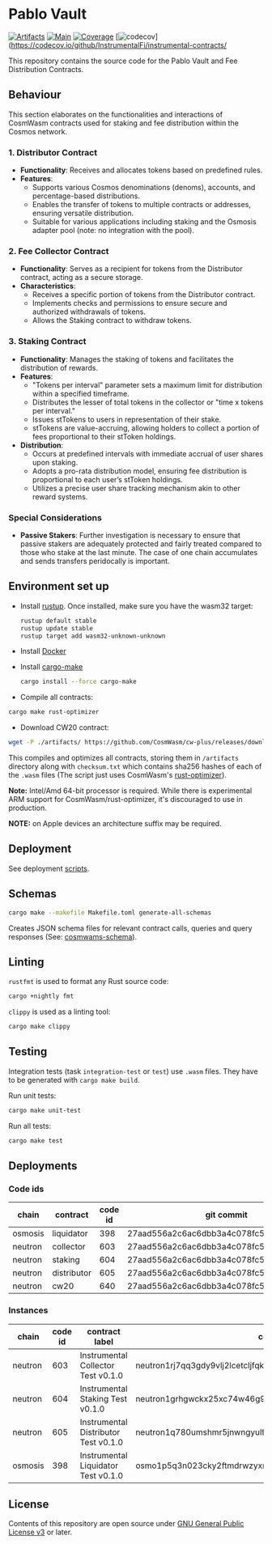 # Pablo Vault

[![Artifacts](https://github.com/InstrumentalFi/instrumental-contracts//actions/workflows/artifacts.yml/badge.svg)](https://github.com/InstrumentalFi/instrumental-contracts/actions/workflows/artifacts.yml)
[![Main](https://github.com/InstrumentalFi/instrumental-contracts/actions/workflows/main.yml/badge.svg)](https://github.com/InstrumentalFi/instrumental-contracts/actions/workflows/main.yml)
[![Coverage](https://github.com/InstrumentalFi/instrumental-contracts/actions/workflows/coverage.yml/badge.svg)](https://github.com/InstrumentalFi/instrumental-contracts/actions/workflows/coverage.yml)
[![codecov](https://codecov.io/github/InstrumentalFi/instrumental-contracts/branch/main/graph/badge.svg?token=dH6ikLs46M)](https://codecov.io/github/InstrumentalFi/instrumental-contracts/

This repository contains the source code for the Pablo Vault and Fee
Distribution Contracts.

## Behaviour

This section elaborates on the functionalities and interactions of CosmWasm
contracts used for staking and fee distribution within the Cosmos network.

### 1. Distributor Contract

- **Functionality**: Receives and allocates tokens based on predefined rules.
- **Features**:
  - Supports various Cosmos denominations (denoms), accounts, and
    percentage-based distributions.
  - Enables the transfer of tokens to multiple contracts or addresses, ensuring
    versatile distribution.
  - Suitable for various applications including staking and the Osmosis adapter
    pool (note: no integration with the pool).

### 2. Fee Collector Contract

- **Functionality**: Serves as a recipient for tokens from the Distributor
  contract, acting as a secure storage.
- **Characteristics**:
  - Receives a specific portion of tokens from the Distributor contract.
  - Implements checks and permissions to ensure secure and authorized
    withdrawals of tokens.
  - Allows the Staking contract to withdraw tokens.

### 3. Staking Contract

- **Functionality**: Manages the staking of tokens and facilitates the
  distribution of rewards.
- **Features**:
  - "Tokens per interval" parameter sets a maximum limit for distribution within
    a specified timeframe.
  - Distributes the lesser of total tokens in the collector or "time x tokens
    per interval."
  - Issues stTokens to users in representation of their stake.
  - stTokens are value-accruing, allowing holders to collect a portion of fees
    proportional to their stToken holdings.
- **Distribution**:
  - Occurs at predefined intervals with immediate accrual of user shares upon
    staking.
  - Adopts a pro-rata distribution model, ensuring fee distribution is
    proportional to each user’s stToken holdings.
  - Utilizes a precise user share tracking mechanism akin to other reward
    systems.

### Special Considerations

- **Passive Stakers**: Further investigation is necessary to ensure that passive
  stakers are adequately protected and fairly treated compared to those who
  stake at the last minute. The case of one chain accumulates and sends
  transfers peridocally is important.

## Environment set up

- Install [rustup][4]. Once installed, make sure you have the wasm32 target:

  ```bash
  rustup default stable
  rustup update stable
  rustup target add wasm32-unknown-unknown
  ```

- Install [Docker][6]

- Install [cargo-make][5]

  ```bash
  cargo install --force cargo-make
  ```

- Compile all contracts:

```bash
cargo make rust-optimizer
```

- Download CW20 contract:

```bash
wget -P ./artifacts/ https://github.com/CosmWasm/cw-plus/releases/download/v1.1.0/cw20_base.wasm
```

This compiles and optimizes all contracts, storing them in `/artifacts`
directory along with `checksum.txt` which contains sha256 hashes of each of the
`.wasm` files (The script just uses CosmWasm's [rust-optimizer][9]).

**Note:** Intel/Amd 64-bit processor is required. While there is experimental
ARM support for CosmWasm/rust-optimizer, it's discouraged to use in production.

**NOTE:** on Apple devices an architecture suffix may be required.

## Deployment

See deployment [scripts](./scripts/README.md).

## Schemas

```bash
cargo make --makefile Makefile.toml generate-all-schemas
```

Creates JSON schema files for relevant contract calls, queries and query
responses (See: [cosmwams-schema][10]).

## Linting

`rustfmt` is used to format any Rust source code:

```bash
cargo +nightly fmt
```

`clippy` is used as a linting tool:

```bash
cargo make clippy
```

## Testing

Integration tests (task `integration-test` or `test`) use `.wasm` files. They
have to be generated with `cargo make build`.

Run unit tests:

```bash
cargo make unit-test
```

Run all tests:

```bash
cargo make test
```

## Deployments

### Code ids

| chain   | contract    | code id | git commit                               | store tx                                                                                                                                                                         |
| ------- | ----------- | ------- | ---------------------------------------- | -------------------------------------------------------------------------------------------------------------------------------------------------------------------------------- |
| osmosis | liquidator  | 398     | 27aad556a2c6ac6dbb3a4c078fc523982c2b02dc | [9734C67B5E046BA7AE57D566BFB8FCD7611C842A1D4063CA03D81D4636670C12](https://celatone.osmosis.zone/osmosis-1/txs/9734C67B5E046BA7AE57D566BFB8FCD7611C842A1D4063CA03D81D4636670C12) |
| neutron | collector   | 603     | 27aad556a2c6ac6dbb3a4c078fc523982c2b02dc | [D2CDBB27AC03976D239852E01ED43CEB5100574AA4192677E64AC1E4248515A8](https://neutron.celat.one/neutron-1/txs/D2CDBB27AC03976D239852E01ED43CEB5100574AA4192677E64AC1E4248515A8)     |
| neutron | staking     | 604     | 27aad556a2c6ac6dbb3a4c078fc523982c2b02dc | [6DA9CAC7377E8D9EBD567E2372A79D8AAD2354D31871586E6AC2927F4E238B95](https://neutron.celat.one/neutron-1/txs/6DA9CAC7377E8D9EBD567E2372A79D8AAD2354D31871586E6AC2927F4E238B95)     |
| neutron | distributor | 605     | 27aad556a2c6ac6dbb3a4c078fc523982c2b02dc | [FD8A8BA705181B0FFD351B27AEE8DA405D844F972EF67535C5BD7595205D3051](https://neutron.celat.one/neutron-1/txs/FD8A8BA705181B0FFD351B27AEE8DA405D844F972EF67535C5BD7595205D3051)     |
| neutron | cw20        | 640     | 27aad556a2c6ac6dbb3a4c078fc523982c2b02dc | [29136027A18998DBE7919040C5D79CA5B6F4D66FBD2D5C877E36C8DFEADA7DF9](https://neutron.celat.one/neutron-1/txs/29136027A18998DBE7919040C5D79CA5B6F4D66FBD2D5C877E36C8DFEADA7DF9)     |

### Instances

| chain   | code id | contract label                       | contract address                                                   | instantiate tx                                                                                                                                                                   |
| ------- | ------- | ------------------------------------ | ------------------------------------------------------------------ | -------------------------------------------------------------------------------------------------------------------------------------------------------------------------------- |
| neutron | 603     | Instrumental Collector Test v0.1.0   | neutron1rj7qq3gdy9vlj2lcetcljfqkl0we4wyy0v39008j46dgkntcy08sd6973f | [CDA0E3D8804F568C6C62A57C50D72DB472C83CCCC97C533BAF098D764134344C](https://neutron.celat.one/neutron-1/txs/CDA0E3D8804F568C6C62A57C50D72DB472C83CCCC97C533BAF098D764134344C)     |
| neutron | 604     | Instrumental Staking Test v0.1.0     | neutron1grhgwckx25xc74w46g9px02d6puwf89ecaet04c8jq6jd7r4hycq06pcqf | [0519C8CAFB144BB9572CC34F3D2AA6347E6D9218CA99EEFFE8EB66C13A90ECEB](https://neutron.celat.one/neutron-1/txs/0519C8CAFB144BB9572CC34F3D2AA6347E6D9218CA99EEFFE8EB66C13A90ECEB)     |
| neutron | 605     | Instrumental Distributor Test v0.1.0 | neutron1q780umshmr5jnwngyulfnyds6tymdwxpxhadl4w2nugk3826n70sd4res8 | [F90C7BC588703759FDC5990114AFB672A4ED5DDC9EC58F2C56ADBFD77C78F356](https://neutron.celat.one/neutron-1/txs/F90C7BC588703759FDC5990114AFB672A4ED5DDC9EC58F2C56ADBFD77C78F356)     |
| osmosis | 398     | Instrumental Liquidator Test v0.1.0  | osmo1p5q3n023cky2ftmdrwzyxmsmvrvh7twj7lc9vr30xrg6agpksl2qqphkdg    | [067DE48605184A001985041AACAC22266A2190FEAF841A64AA3C48C54EA78E46](https://celatone.osmosis.zone/osmosis-1/txs/067DE48605184A001985041AACAC22266A2190FEAF841A64AA3C48C54EA78E46) |

## License

Contents of this repository are open source under
[GNU General Public License v3](./LICENSE) or later.

[4]: https://rustup.rs/
[5]: https://github.com/sagiegurari/cargo-make
[6]: https://docs.docker.com/get-docker/
[7]: https://github.com/nvm-sh/nvm
[8]: https://classic.yarnpkg.com/lang/en/docs/install/#mac-stable
[9]: https://github.com/CosmWasm/rust-optimizer
[10]: https://github.com/CosmWasm/cosmwasm/tree/main/packages/schema
